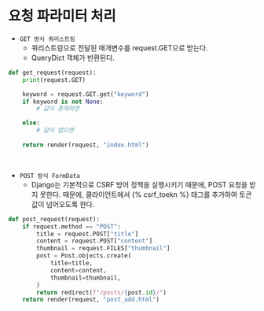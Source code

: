 # 요청 파라미터 처리

 - `GET 방식 쿼리스트링`
    - 쿼리스트링으로 전달된 매개변수를 request.GET으로 받는다.
    - QueryDict 객체가 반환된다.
```py
def get_request(request):
    print(request.GET)

    keyword = request.GET.get("keyword")
    if keyword is not None:
        # 값이 존재하면

    else:
        # 값이 없으면
    
    return render(request, "index.html")
```

<br/>

 - `POST 방식 FormData`
    - Django는 기본적으로 CSRF 방어 정책을 실행시키기 때문에, POST 요청을 받지 못한다. 때문에, 클라이언트에서 {% csrf_toekn %} 태그를 추가하여 토큰 값이 넘어오도록 한다.
```py
def post_request(request):
    if request.method == "POST":
        title = request.POST["title"]
        content = request.POST["content"]
        thumbnail = request.FILES["thumbnail"]
        post = Post.objects.create(
            title=title,
            content=content,
            thumbnail=thumbnail,
        )
        return redirect(f"/posts/{post.id}/")
    return render(request, "post_add.html")
```
